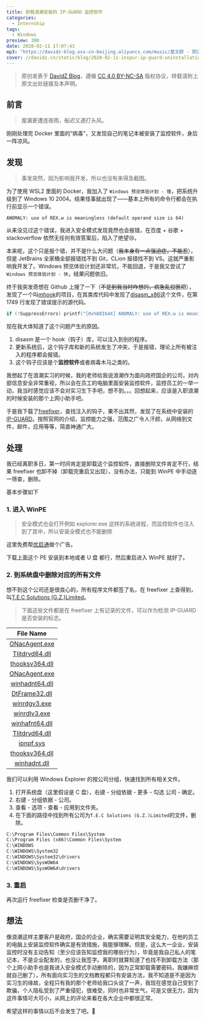 ```yaml
---
title: 卸载浪潮安装的 IP-GUARD 监控软件
categories:
  - Internship
tags:
  - Windows
preview: 300
date: 2020-02-11 17:07:43
mp3: "https://davidz-blog.oss-cn-beijing.aliyuncs.com/music/莫文蔚 - 阴天.mp3"
cover: //davidz.cn/static/blog/2020-02-11-inspur-ip-guard-uninstallation/cover.svg
---
```


> 原创发表于 [DavidZ Blog](https://blog.davidz.cn)，遵循 [CC 4.0 BY-NC-SA](https://creativecommons.org/licenses/by-nc-sa/4.0/legalcode) 版权协议，转载请附上原文出处链接及本声明。

## 前言

> 屋漏更遭连夜雨，船迟又遇打头风。

刚刚处理完 Docker 里面的“病毒”，又发现自己的笔记本被安装了监控软件，身后一阵凉风。

## 发现

> 事发突然，因为影响我开发，所以也没有来得及截图。

为了使用 WSL2 里面的 Docker，我加入了 `Windows 预览体验计划 - 慢`，把系统升级到了 Windows 10 2004。结果怪事就出现了——基本上所有的命令行都会在执行前显示一个错误。

```shell
ANOMALY: use of REX.w is meaningless (default operand size is 64)
```

从来没见过这个错误，我进入安全模式发现竟然也会报错，在百度 + 谷歌 + stackoverflow 依然无任何有效答案后，陷入了绝望:cry:。

本来呢，这个只是报个错，并不是什么大问题（~~我本身有一点强迫症，不能忍~~），但是 JetBrains 全家桶全部报错找不到 Git，CLion 报错找不到 VS。这就严重影响我开发了。Windows 预览体验计划还非常坑，不能回退，于是我又尝试了`Windows 预览体验计划 - 快`，结果问题依旧。

终于我突发奇想在 Github 上搜了一下（~~不是到我当时咋想的，病急乱投医把~~），发现了一个叫[mhook](https://github.com/martona/mhook)的项目，在其类库代码中发现了[disasm_x86](https://github.com/martona/mhook/blob/master/disasm-lib/disasm_x86.c#L1749)这个文件，在第 1749 行发现了错误提示的源代码。

```c
if (!SuppressErrors) printf("[0x%08I64X] ANOMALY: use of REX.w is meaningless (default operand size is 64)\n", VIRTUAL_ADDRESS);
```

现在我大体知道了这个问题产生的原因。

1. disasm 是一个 hook（钩子）库，可以注入到别的程序。
2. 更新系统后，这个钩子库和新的系统发生了冲突，于是报错，理论上所有被注入的程序都会报错。
3. 这个钩子应该是个**监控软件**或者病毒木马之类的。

我想起了在浪潮实习的时候，我的老师给我说浪潮作为面向政府国企的公司，对内部信息安全非常重视，所以会在员工的电脑里面安装监控软件，监控员工的一举一动，我当时感觉应该不会对实习生下手吧，想不到。。。回想起来，应该是入职浪潮的时候安装的那个上网小助手吧。

于是我下载了[freefixer](https://www.freefixer.com/)，查找注入的钩子，果不出其然，发现了在系统中安装的[IP-GUARD](http://www.ip-guard.net/)。按照官网的介绍，监控能力之强，范围之广令人汗颜，从网络到文件，邮件，应用等等，简直神通广大。

## 处理

我已经离职多日，第一时间肯定是卸载这个监控软件，直接删除文件肯定不行，结果 freefixer 也卸不掉（卸载完重启又出现），没有办法，只能到 WinPE 中手动逐一筛查，删除。

基本步骤如下

### 1. 进入 WinPE

> 安全模式也会打开例如 explorer.exe 这样的系统进程，而监控软件也注入到了其中，所以安装全模式也不能删除

这里免费帮[优启通](https://www.itsk.com/forum.php?mod=viewthread&tid=404842)做个广告。

下载上面这个 PE 安装到本地或者 U 盘 都行，然后重启进入 WinPE 就好了。

### 2. 到系统盘中删除对应的所有文件

想不到这个公司还是很良心的，所有程序文件都签了名，在 freefixer 上查得到，叫[T.E.C Solutions (G.Z.)Limited](<https://www.freefixer.com/library/publisher/t.e.c%20solutions%20(g.z.)limited/>)。

> 下面这些文件都是在 freefixer 上有记录的文件，可以作为检测 IP-GUARD 是否安装的标志。

|                                    File Name                                    |
| :-----------------------------------------------------------------------------: |
|  [ONacAgent.exe](https://www.freefixer.com/library/file/ONacAgent.exe-211770/)  |
| [TIjtdrvd64.dll](https://www.freefixer.com/library/file/TIjtdrvd64.dll-261434/) |
| [thooksv364.dll](https://www.freefixer.com/library/file/thooksv364.dll-261436/) |
|  [ONacAgent.exe](https://www.freefixer.com/library/file/ONacAgent.exe-206855/)  |
| [winhadnt64.dll](https://www.freefixer.com/library/file/winhadnt64.dll-95360/)  |
|  [DtFrame32.dll](https://www.freefixer.com/library/file/DtFrame32.dll-206842/)  |
|   [winrdgv3.exe](https://www.freefixer.com/library/file/winrdgv3.exe-122257/)   |
|   [winrdlv3.exe](https://www.freefixer.com/library/file/winrdlv3.exe-177929/)   |
| [winhafnt64.dll](https://www.freefixer.com/library/file/winhafnt64.dll-211772/) |
| [TIjtdrvd64.dll](https://www.freefixer.com/library/file/TIjtdrvd64.dll-211775/) |
|      [ipnpf.sys](https://www.freefixer.com/library/file/ipnpf.sys-225950/)      |
| [thooksv364.dll](https://www.freefixer.com/library/file/thooksv364.dll-211779/) |
|   [winhadnt.dll](https://www.freefixer.com/library/file/winhadnt.dll-239634/)   |

我们可以利用 Windows Explorer 的按公司分组，快速找到所有相关文件。

1. 打开系统盘（这里假设是 C 盘），右键 - 分组依据 - 更多 - 勾选 公司 - 确定。
2. 右键 - 分组依据 - 公司。
3. 查看 - 选项 - 查看 - 应用到文件夹。
4. 在下面的路径中找到所有公司为`T.E.C Solutions (G.Z.)Limited`的文件，删除。

```cmd
C:\Program Files\Common Files\System
C:\Program Files (x86)\Common Files\System
C:\WINDOWS
C:\WINDOWS\System32
C:\WINDOWS\System32\drivers
C:\WINDOWS\SysWOW64
C:\WINDOWS\SysWOW64\drivers
```

### 3. 重启

再次运行 freefixer 检查是否删干净了。

## 想法

像浪潮这样主要客户是政府，国企的企业，确实需要证明其安全能力，在他的员工的电脑上安装监控软件确实是有效措施，我能够理解。但是，这么大一企业，安装监控时没有主动告知（至少应该告知监控我的哪些行为），毕竟是我自己私人的笔记本，不是企业配发的，也没让我签字。离职时就算知道了也找不到卸载方法（那个上网小助手也是我进入安全模式手动删除的，因为正常卸载需要密码，我嫌麻烦就自己删了），所有面向实习生的文档教程都只有安装方法，我不知道是不是因为实习生的缘故，全程只有我的那个老师给我口头说了一声，我现在感觉自己受到了欺骗，个人隐私受到了严重侵犯，很难受，同时也非常生气，可是又很无力，因为这件事情可大可小，从网上的评论来看在各大企业中都很正常。

希望这样的事情以后不会发生了吧。:pray:
